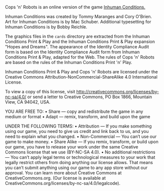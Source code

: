 Cops 'n' Robots is an online version of the game
[Inhuman Conditions.](https://www.kickstarter.com/projects/tommy-maranges/inhuman-conditions-a-game-of-cops-and-robots/description)

Inhuman Conditions was created by Tommy Maranges and Cory O'Brien. Art for
Inhuman Conditions is by Mac Schuber. Additional typesetting for Inhuman
Conditions is by Bobby Reichle.

The graphics files in the `cards` directory are extracted from the Inhuman
Conditions Print & Play and the Inhuman Conditions Print & Play expansion "Hopes
and Dreams". The appearance of the Identity Compliance Audit form is based on
the Identity Compliance Audit form from Inhuman Conditions Print & Play, adapted
for the Web. The rules of Cops 'n' Robots are based on the rules of the Inhuman
Conditions Print 'n' Play.

Inhuman Conditions Print & Play and Cops 'n' Robots are licensed under the
Creative Commons Attribution-NonCommercial-ShareAlike 4.0 International License.

To view a copy of this license, visit
http://creativecommons.org/licenses/by-nc-sa/4.0/ or send a letter to Creative
Commons, PO Box 1866, Mountain View, CA 94042, USA.

YOU ARE FREE TO:
• Share — copy and redistribute the game in any medium or format
• Adapt — remix, transform, and build upon the game

UNDER THE FOLLOWING TERMS:
• Attribution — If you make something using our game, you need to give us credit
and link back to us, and you need to explain what you changed.
• Non-Commercial — You can’t use our game to make money.
• Share Alike — If you remix, transform, or build upon our game, you have to
release your work under the same Creative Commons license that we use (BY-NC-SA
4.0).
• No additional restrictions — You can’t apply legal terms or technological
measures to your work that legally restrict others from doing anything our
license allows. That means you can’t submit anything using our game to any app
store without our approval.  You can learn more about Creative Commons at
CreativeCommons.org. (Our license is available at
CreativeCommons.org/licenses/by-nc-sa/4.0/legalcode).
